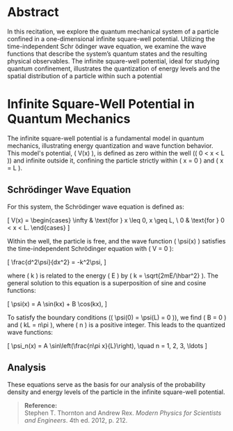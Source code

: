 # Abstract
In this recitation, we explore the quantum mechanical system of a particle confined in a one-dimensional
infinite square-well potential. Utilizing the time-independent Schr ̈odinger wave equation, we examine the
wave functions that describe the system’s quantum states and the resulting physical observables. The
infinite square-well potential, ideal for studying quantum confinement, illustrates the quantization of
energy levels and the spatial distribution of a particle within such a potential

# Infinite Square-Well Potential in Quantum Mechanics

The infinite square-well potential is a fundamental model in quantum mechanics, illustrating energy quantization and wave function behavior. This model's potential, \( V(x) \), is defined as zero within the well (\( 0 < x < L \)) and infinite outside it, confining the particle strictly within \( x = 0 \) and \( x = L \).

## Schrödinger Wave Equation

For this system, the Schrödinger wave equation is defined as:

\[
V(x) = 
\begin{cases} 
\infty & \text{for } x \leq 0, x \geq L, \\
0 & \text{for } 0 < x < L.
\end{cases}
\]

Within the well, the particle is free, and the wave function \( \psi(x) \) satisfies the time-independent Schrödinger equation with \( V = 0 \):

\[
\frac{d^2\psi}{dx^2} = -k^2\psi,
\]

where \( k \) is related to the energy \( E \) by \( k = \sqrt{2mE/\hbar^2} \). The general solution to this equation is a superposition of sine and cosine functions:

\[
\psi(x) = A \sin(kx) + B \cos(kx),
\]

To satisfy the boundary conditions (\( \psi(0) = \psi(L) = 0 \)), we find \( B = 0 \) and \( kL = n\pi \), where \( n \) is a positive integer. This leads to the quantized wave functions:

\[
\psi_n(x) = A \sin\left(\frac{n\pi x}{L}\right), \quad n = 1, 2, 3, \ldots
\]

## Analysis

These equations serve as the basis for our analysis of the probability density and energy levels of the particle in the infinite square-well potential.

> **Reference:**  
> Stephen T. Thornton and Andrew Rex. *Modern Physics for Scientists and Engineers*. 4th ed. 2012, p. 212.


